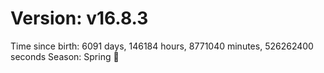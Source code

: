 # Version: v16.8.3
Time since birth: 6091 days, 146184 hours, 8771040 minutes, 526262400 seconds
Season: Spring 🌸
